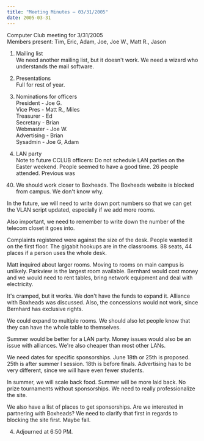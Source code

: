 ```yaml
---
title: "Meeting Minutes – 03/31/2005"
date: 2005-03-31
---
```

Computer Club meeting for 3/31/2005<br>
Members present: Tim, Eric, Adam, Joe, Joe W., Matt R., Jason<p>

1) Mailing list<br> 
We need another mailing list, but it doesn't work.  We need a wizard who
understands the mail software.<p>  

2) Presentations<br>
Full for rest of year.<p>  

3) Nominations for officers<br>
President - Joe G. <br>
Vice Pres - Matt R., Miles<br> 
Treasurer - Ed<br>
Secretary - Brian <br>
Webmaster - Joe W. <br>
Advertising - Brian <br>
Sysadmin - Joe G, Adam <p>

4) LAN party<br>
Note to future CCLUB officers: Do not schedule LAN parties on the Easter
weekend.  People seemed to have a good time.  26 people attended.  Previous was
40.  We should work closer to Boxheads.  The Boxheads website is blocked from
campus.  We don't know why.  <p>

In the future, we will need to write down port
numbers so that we can get the VLAN script updated, especially if we add more
rooms.<p>

Also important, we need to remember to write down the number of the telecom
closet it goes into.  <p>

Complaints registered were against the size of the desk.  People wanted it on
the first floor.  The gigabit hookups are in the classrooms.  88 seats, 44
places if a person uses the whole desk.<p>

Matt inquired about larger rooms.  Moving to rooms on main campus is unlikely.
Parkview is the largest room available.  Bernhard would cost money and we would
need to rent tables, bring network equipment and deal with electricity.<p>

It's cramped, but it works.  We don't have the funds to expand it.  Alliance
with Boxheads was discussed.  Also, the concessions would not work, since
Bernhard has exclusive rights.  <p>

We could expand to multiple rooms.  We should also let people know that they
can have the whole table to themselves.<p>

Summer would be better for a LAN party.  Money issues would also be an issue
with alliances.  We're also cheaper than most other LANs.<p>

We need dates for specific sponsorships.  June 18th or 25th is proposed.  25th
is after summer I session.  18th is before finals.  Advertising has to be very
different, since we will have even fewer students.  <p>

In summer, we will scale back food.  Summer will be more laid back.  No prize
tournaments without sponsorships.  We need to really professionalize the
site.<p>

We also have a list of places to get sponsorships.  Are we interested in
partnering with Boxheads?  We need to clarify that first in regards to blocking
the site first.  Maybe fall.<p>

4) Adjourned at 6:50 PM.

